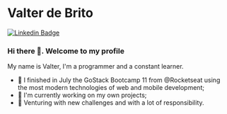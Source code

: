 # Valter de Brito
[![Linkedin Badge](https://img.shields.io/badge/-valterdebrito-blue?style=flat-square&logo=Linkedin&logoColor=white&link=https://www.linkedin.com/in/valterdebrito/)](https://www.linkedin.com/in/valterdebrito/)

### Hi there 👋. Welcome to my profile
My name is Valter, I'm a programmer and a constant learner.
- 🌱 I finished in July the GoStack Bootcamp 11 from @Rocketseat using the most modern technologies of web and mobile development;
- 🔭 I'm currently working on my own projects;
- 👯 Venturing with new challenges and with a lot of responsibility.
<!-- - 👯 I'm looking to collaborate on new projects, hopeful for new challenges.-->


<!--
**Valter-de-Brito/Valter-de-Brito** is a ✨ _special_ ✨ repository because its `README.md` (this file) appears on your GitHub profile.

Here are some ideas to get you started:

- 🔭 I’m currently working on ...
- 🌱 I’m currently learning ...
- 👯 I’m looking to collaborate on ...
- 🤔 I’m looking for help with ...
- 💬 Ask me about ...
- 📫 How to reach me: ...
- 😄 Pronouns: ...
- ⚡ Fun fact: ...
-->
